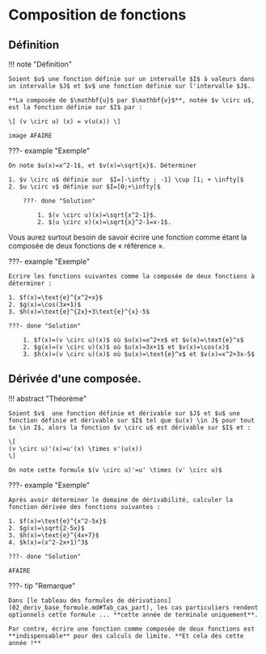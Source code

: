 # Composition de fonctions

## Définition

!!! note "Définition"

	Soient $u$ une fonction définie sur un intervalle $I$ à valeurs dans un intervalle $J$ et $v$ une fonction définie sur l'intervalle $J$.
	
	**La composée de $\mathbf{u}$ par $\mathbf{v}$**, notée $v \circ u$, est la fonction définie sur $I$ par :

	\[ (v \circ u) (x) = v(u(x)) \]

	image AFAIRE

???- example "Exemple"
	
	On note $u(x)=x^2-1$, et $v(x)=\sqrt{x}$. Déterminer 

	1. $v \circ u$ définie sur  $I=]-\infty ; -1] \cup [1; + \infty[$
	2. $u \circ v$ définie sur $I=[0;+\infty[$

		???- done "Solution"
			
			1. $(v \circ u)(x)=\sqrt{x^2-1}$.
			2. $(u \circ v)(x)=\sqrt{x}^2-1=x-1$.

Vous aurez surtout besoin de savoir écrire une fonction comme étant la composée de deux fonctions de &laquo; référence &raquo;.

???- example "Exemple"

	Ecrire les fonctions suivantes comme la composée de deux fonctions à déterminer :

	1. $f(x)=\text{e}^{x^2+x}$
	2. $g(x)=\cos(3x+1)$
	3. $h(x)=\text{e}^{2x}+3\text{e}^{x}-5$

	???- done "Solution"

		1. $f(x)=(v \circ u)(x)$ où $u(x)=x^2+x$ et $v(x)=\text{e}^x$
		2. $g(x)=(v \circ u)(x)$ où $u(x)=3x+1$ et $v(x)=\cos(x)$
		3. $h(x)=(v \circ u)(x)$ où $u(x)=\text{e}^x$ et $v(x)=x^2+3x-5$
   
## Dérivée d'une composée.

!!! abstract "Théorème"

	Soient $v$  une fonction définie et dérivable sur $J$ et $u$ une fonction définie et dérivable sur $I$ tel que $u(x) \in J$ pour tout $x \in I$, alors la fonction $v \circ u$ est dérivable sur $I$ et :
	
	\[
	(v \circ u)'(x)=u'(x) \times v'(u(x))
	\]
	
	On note cette formule $(v \circ u)'=u' \times (v' \circ u)$


???- example "Exemple"

	Après avoir déterminer le domaine de dérivabilité, calculer la fonction dérivée des fonctions suivantes :
	
	1. $f(x)=\text{e}^{x^2-5x}$
	2. $g(x)=\sqrt{2-5x}$
	3. $h(x)=\text{e}^{4x+7}$
	4. $k(x)=(x^2-2x+1)^3$

	???- done "Solution"

	AFAIRE

???- tip "Remarque"

	Dans [le tableau des formules de dérivations](02_deriv_base_formule.md#Tab_cas_part), les cas particuliers rendent optionnels cette formule ... **cette année de terminale uniquement**.

	Par contre, écrire une fonction comme composée de deux fonctions est **indispensable** pour des calculs de limite. **Et cela dès cette année !**